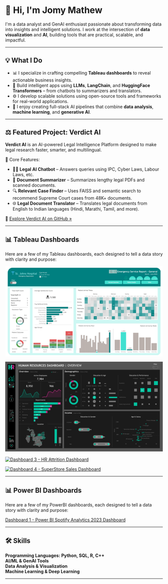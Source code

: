 # 👋 Hi, I'm Jomy Mathew 

I'm a data analyst and GenAI enthusiast passionate about transforming data into insights and intelligent solutions. I work at the intersection of **data visualization** and **AI**, building tools that are practical, scalable, and impactful.

---

## 💡 What I Do

- 📊 I specialize in crafting compelling **Tableau dashboards** to reveal actionable business insights.
- 🤖 Build intelligent apps using **LLMs**, **LangChain**, and **HuggingFace Transformers** – from chatbots to summarizers and translators.
- ⚙️ I develop scalable solutions using open-source tools and frameworks for real-world applications.
- 🧠 I enjoy creating full-stack AI pipelines that combine **data analysis**, **machine learning**, and **generative AI**.

---

## ⚖️ Featured Project: Verdict AI  

**Verdict AI** is an AI-powered Legal Intelligence Platform designed to make legal research faster, smarter, and multilingual.

🔹 Core Features:
- 🧑‍⚖️ **Legal AI Chatbot** – Answers queries using IPC, Cyber Laws, Labour Laws, etc.  
- 📄 **Document Summarizer** – Summarizes lengthy legal PDFs and scanned documents.  
- 🔍 **Relevant Case Finder** – Uses FAISS and semantic search to recommend Supreme Court cases from 48K+ documents.  
- 🌐 **Legal Document Translator** – Translates legal documents from English to Indian languages (Hindi, Marathi, Tamil, and more).

🔗 [Explore Verdict AI on GitHub »](https://github.com/Jo-Mathew/Verdict-AI)

---

## 📊 Tableau Dashboards

Here are a few of my Tableau dashboards, each designed to tell a data story with clarity and purpose:

[![Dashboard 1 - Hospital Management Dashboard](Images/hospital_dashboard.png)](https://public.tableau.com/views/HospitalManagementDashboard_17503440445920/HospitalDashboard)

[![Dashboard 2 - Human Resource Analytics Dashboard](Images/HR_DASHBOARD.png)](https://public.tableau.com/views/HRDashboard_17501806096320/HRDASHBOARD)

[![Dashboard 3 - HR Attrition Dashboard](Images/HR_ATTRITION_DASHBOARD)](https://public.tableau.com/views/HRAttritionDashboard_17500696102950/HRDASHBOARD)

[![Dashboard 4 - SuperStore Sales Dashboard](Images/SuperStore_Dashboard.png)](https://public.tableau.com/views/SuperStoreSalesDashboardProject/SuperStoreDashboard)

---

## 📊 Power BI Dashboards

Here are a few of my PowerBI dashboards, each designed to tell a data story with clarity and purpose:

[Dashboard 1 - Power BI Spotify Analytics 2023 Dashboard](https://github.com/Jo-Mathew/Power-BI-Spotify-2023-Music-Analytics-Dashboard)  

---

## 🛠️ Skills

**Programming Languages: Python, SQL, R, C++**  
**AI/ML & GenAI Tools**  
**Data Analysis & Visualization**  
**Machine Learning & Deep Learning**  

---




